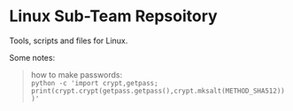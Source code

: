 # Linux Sub-Team Repsoitory
Tools, scripts and files for Linux.  

Some notes:  
> how to make passwords:  
`python -c 'import crypt,getpass; print(crypt.crypt(getpass.getpass(),crypt.mksalt(METHOD_SHA512)))'`  




